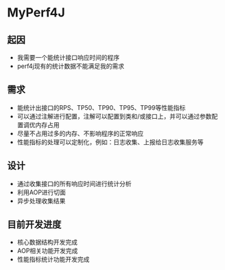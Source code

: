 # MyPerf4J
## 起因
* 我需要一个能统计接口响应时间的程序
* perf4j现有的统计数据不能满足我的需求

## 需求
* 能统计出接口的RPS、TP50、TP90、TP95、TP99等性能指标
* 可以通过注解进行配置，注解可以配置到类和/或接口上，并可以通过参数配置调优内存占用
* 尽量不占用过多的内存、不影响程序的正常响应
* 性能指标的处理可以定制化，例如：日志收集、上报给日志收集服务等

## 设计
* 通过收集接口的所有响应时间进行统计分析
* 利用AOP进行切面
* 异步处理收集结果

## 目前开发进度
* 核心数据结构开发完成
* AOP相关功能开发完成
* 性能指标统计功能开发完成

